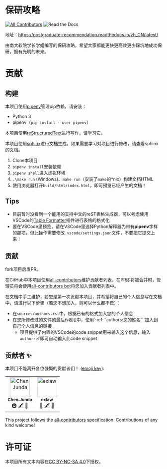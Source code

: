 # 保研攻略

[![All Contributors](https://img.shields.io/badge/all_contributors-2-orange.svg?style=flat-square)](#贡献者-)
![Read the Docs](https://img.shields.io/readthedocs/postgraduate-recommendation?style=flat-square)

地址：https://postgraduate-recommendation.readthedocs.io/zh_CN/latest/

由南大软院学长学姐编写的保研攻略，希望大家都能更快更高效更少踩坑地成功保研，拥有光明的未来。

# 贡献

## 构建

本项目使用[pipenv](https://pipenv.kennethreitz.org/en/latest/)管理pip依赖，请安装：

- Python 3
- pipenv（`pip install --user pipenv`）

本项目使用[reStructuredText](http://www.sphinx-doc.org/en/master/usage/restructuredtext/basics.html)进行写作，请学习它。

本项目使用[sphinx](http://www.sphinx-doc.org/en/master/contents.html)进行文档生成，如果需要学习对项目进行修改，请查看sphinx的文档。

1. Clone本项目
2. `pipenv install`安装依赖
3. `pipenv shell`进入虚拟环境
4. `.\make run` (Windows)、`make run`（安装了`make`的*nix）构建文档HTML
5. 使用浏览器打开`build/html/index.html`，即可预览已经产生的文档！

## Tips

- 目前暂时没看到一个能用的支持中文的reST表格生成器，可以考虑使用VSCode的[Table Formatter](https://marketplace.visualstudio.com/items?itemName=shuworks.vscode-table-formatter)插件进行表格的格式化
- 要在VSCode里预览，请在VSCode里选择Python解释器为带有**pipenv**字样的那项，但此操作需要修改`.vscode/settings.json`文件，不要把它提交上来！

## 贡献

fork项目后发PR。

在GitHub中本项目使用[all-contributors](https://allcontributors.org/en)维护贡献者列表。在PR即将被合并时，管理员将会使用[all-contributors bot](https://allcontributors.org/docs/en/bot/overview)将您加入贡献者列表中。

在文档中手工维护，若您是第一次贡献本项目，并希望将自己的个人信息写在文档中，请进行以下步骤（若您不想加入，则可以什么都不做）：

- 在`sources/authors.rst`中，根据已有的格式加入您的个人信息
- 在您所修改过的文件的最后`作者`段中，使用`:ref:``authors:您的姓名```加入到自己个人信息的链接
    - 项目提供了内置的VSCode的code snippet用来输入这个信息，输入`authorref`即可自动输入此code snippet

## 贡献者 ✨

本项目不能离开各位慷慨的贡献者们！ ([emoji key](https://allcontributors.org/docs/en/emoji-key)):

<!-- ALL-CONTRIBUTORS-LIST:START - Do not remove or modify this section -->
<!-- prettier-ignore-start -->
<!-- markdownlint-disable -->
<table>
  <tr>
    <td align="center"><a href="https://viccrubs.me"><img src="https://avatars0.githubusercontent.com/u/8363856?v=4" width="64px;" alt="Chen Junda"/><br /><sub><b>Chen Junda</b></sub></a><br /><a href="#infra-viccrubs" title="Infrastructure (Hosting, Build-Tools, etc)">🚇</a> <a href="#content-viccrubs" title="Content">🖋</a> <a href="#review-viccrubs" title="Reviewed Pull Requests">👀</a></td>
    <td align="center"><a href="https://github.com/exlaw"><img src="https://avatars1.githubusercontent.com/u/32476950?v=4" width="64px;" alt="exlaw"/><br /><sub><b>exlaw</b></sub></a><br /><a href="#ideas-exlaw" title="Ideas, Planning, & Feedback">🤔</a> <a href="#content-exlaw" title="Content">🖋</a> <a href="#review-exlaw" title="Reviewed Pull Requests">👀</a></td>
  </tr>
</table>

<!-- markdownlint-enable -->
<!-- prettier-ignore-end -->
<!-- ALL-CONTRIBUTORS-LIST:END -->

This project follows the [all-contributors](https://github.com/all-contributors/all-contributors) specification. Contributions of any kind welcome!

# 许可证

本项目所有文本内容在[CC BY-NC-SA 4.0](https://creativecommons.org/licenses/by-nc-sa/4.0/)下授权。
